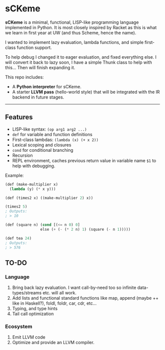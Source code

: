 # sCKeme

**sCKeme** is a minimal, functional, LISP-like programming language implemented in Python. 
It is most closely inspired by Racket as this is what we learn in first year at UW (and thus Scheme, hence the name). 

I wanted to implement lazy evaluation, lambda functions, and simple first-class function support.

To help debug I changed it to eager evaluation, and fixed everything else.
I will convert it back to lazy soon, I have a simple Thunk class to help with this...
Then will finish expanding it.

This repo includes:

- A **Python interpreter** for sCKeme.
- A starter **LLVM pass** (hello-world style) that will be integrated with the IR backend in future stages.

---

## Features

- LISP-like syntax: `(op arg1 arg2 ...)`
- `def` for variable and function definitions
- First-class lambdas: `(lambda (x) (+ x 2))`
- Lexical scoping and closures
- `cond` for conditional branching
- Recursion
- REPL environment, caches previous return value in variable name `$1` to help with debugging.

Example:

```lisp
(def (make-multiplier x)
  (lambda (y) (* x y)))

(def (times2 x) ((make-multiplier 2) x))

(times2 5)
; Outputs:
; > 10 

(def (square n) (cond [(<= n 0) 0]
                else (+ (- (* 2 n) 1) (square (- n 1)))))

(def tea 24)
; Outputs:
; > 576

```

## TO-DO

### Language 

1. Bring back lazy evaluation. I want call-by-need too so infinite data-types/streams etc. will all work.
2. Add lists and functional standard functions like map, append (maybe ++ like in Haskell?), foldl, foldr, car, cdr, etc...
3. Typing, and type hints
4. Tail call optimization

### Ecosystem

1. Emit LLVM code
2. Optimize and provide an LLVM compiler.